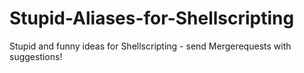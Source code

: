 # Stupid-Aliases-for-Shellscripting

Stupid and funny ideas for Shellscripting - send Mergerequests with suggestions!
